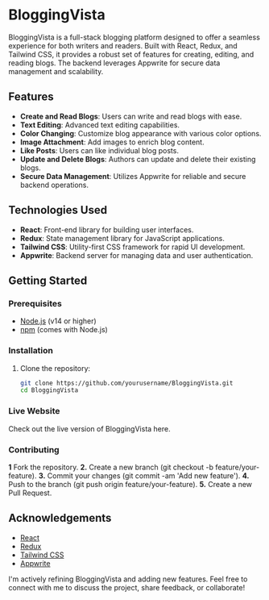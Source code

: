 # BloggingVista

BloggingVista is a full-stack blogging platform designed to offer a seamless experience for both writers and readers. Built with React, Redux, and Tailwind CSS, it provides a robust set of features for creating, editing, and reading blogs. The backend leverages Appwrite for secure data management and scalability.

## Features

- **Create and Read Blogs**: Users can write and read blogs with ease.
- **Text Editing**: Advanced text editing capabilities.
- **Color Changing**: Customize blog appearance with various color options.
- **Image Attachment**: Add images to enrich blog content.
- **Like Posts**: Users can like individual blog posts.
- **Update and Delete Blogs**: Authors can update and delete their existing blogs.
- **Secure Data Management**: Utilizes Appwrite for reliable and secure backend operations.

## Technologies Used

- **React**: Front-end library for building user interfaces.
- **Redux**: State management library for JavaScript applications.
- **Tailwind CSS**: Utility-first CSS framework for rapid UI development.
- **Appwrite**: Backend server for managing data and user authentication.

## Getting Started

### Prerequisites

- [Node.js](https://nodejs.org/) (v14 or higher)
- [npm](https://www.npmjs.com/) (comes with Node.js)

### Installation

1. Clone the repository:

   ```bash
   git clone https://github.com/yourusername/BloggingVista.git
   cd BloggingVista

### Live Website
Check out the live version of BloggingVista here.

### Contributing
**1** Fork the repository.
**2.** Create a new branch (git checkout -b feature/your-feature).
**3.** Commit your changes (git commit -am 'Add new feature').
**4.** Push to the branch (git push origin feature/your-feature).
**5.** Create a new Pull Request.

## Acknowledgements

- [React](https://reactjs.org/)
- [Redux](https://redux.js.org/)
- [Tailwind CSS](https://tailwindcss.com/)
- [Appwrite](https://appwrite.io/)

I'm actively refining BloggingVista and adding new features. Feel free to connect with me to discuss the project, share feedback, or collaborate!

